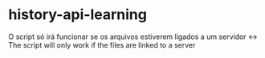 ﻿# history-api-learning

O script só irá funcionar se os arquivos estiverem ligados a um servidor <-> The script will only work if the files are linked to a server
